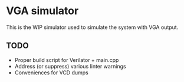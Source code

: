 # VGA simulator

This is the WIP simulator used to simulate the system with VGA output.

## TODO

* Proper build script for Verilator + main.cpp
* Address (or suppress) various linter warnings
* Conveniences for VCD dumps
